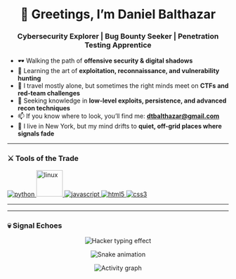 <h1 align="center">👾 Greetings, I’m Daniel Balthazar</h1>
<h3 align="center">Cybersecurity Explorer | Bug Bounty Seeker | Penetration Testing Apprentice</h3>

- 🕶️ Walking the path of **offensive security & digital shadows**  
- 📡 Learning the art of **exploitation, reconnaissance, and vulnerability hunting**  
- 🧭 I travel mostly alone, but sometimes the right minds meet on **CTFs and red-team challenges**  
- 🔐 Seeking knowledge in **low-level exploits, persistence, and advanced recon techniques**  
- 📫 If you know where to look, you’ll find me: **dtbalthazar@gmail.com**  
- 🌌 I live in New York, but my mind drifts to **quiet, off-grid places where signals fade**  

---

<h3 align="left">⚔️ Tools of the Trade</h3>
<p align="left"> 
  <!-- Python -->
  <a href="https://www.python.org" target="_blank" rel="noreferrer"> 
    <img src="https://img.shields.io/badge/Python-⚡-black?style=for-the-badge&logo=python&logoColor=yellow" alt="python"/> 
  </a> 

  <!-- Linux (animated hacker penguin) -->
  <a href="https://www.linux.org/" target="_blank" rel="noreferrer"> 
    <img src="https://media.giphy.com/media/IdyAQJVN2kVPNUrojM/giphy.gif" alt="linux" width="60" height="60"/> 
  </a> 

  <!-- JavaScript -->
  <a href="https://developer.mozilla.org/en-US/docs/Web/JavaScript" target="_blank" rel="noreferrer"> 
    <img src="https://img.shields.io/badge/JavaScript-☣️-black?style=for-the-badge&logo=javascript&logoColor=green" alt="javascript"/> 
  </a> 

  <!-- HTML -->
  <a href="https://www.w3.org/html/" target="_blank" rel="noreferrer"> 
    <img src="https://img.shields.io/badge/HTML5-🔥-black?style=for-the-badge&logo=html5&logoColor=red" alt="html5"/> 
  </a> 

  <!-- CSS -->
  <a href="https://www.w3schools.com/css/" target="_blank" rel="noreferrer"> 
    <img src="https://img.shields.io/badge/CSS3-🧬-black?style=for-the-badge&logo=css3&logoColor=cyan" alt="css3"/> 
  </a> 
</p>

---

---

<h3 align="left">💀 Signal Echoes</h3>
<p align="center">
  <!-- Typing effect banner -->
  <img src="https://readme-typing-svg.demolab.com?font=Fira+Code&size=24&duration=3000&pause=1000&color=00FF00&center=true&vCenter=true&width=435&lines=Access+Granted...;Scanning+Target...;Exploits+Deployed...;Persistence+Achieved." alt="Hacker typing effect" />
</p>

<p align="center">
  <!-- GitHub contribution snake -->
  <img src="https://raw.githubusercontent.com/tru-salomon/tru-salomon/output/snake-dark.svg" alt="Snake animation" />
</p>

<p align="center">
  <!-- Hacker-style activity graph -->
  <img src="https://github-readme-activity-graph.vercel.app/graph?username=tru-salomon&theme=chartreuse-dark&hide_border=true" alt="Activity graph"/>
</p>

